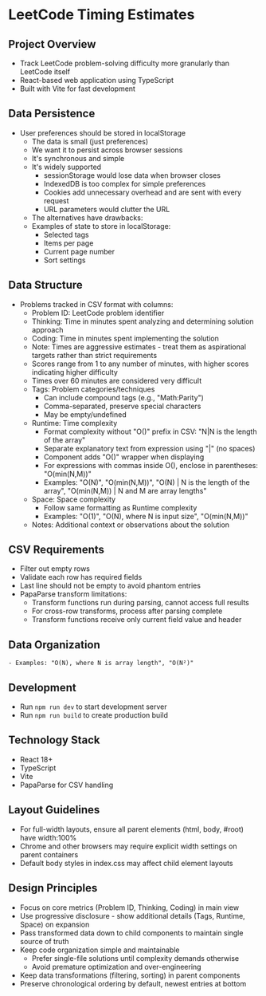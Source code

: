 # LeetCode Timing Estimates

## Project Overview
- Track LeetCode problem-solving difficulty more granularly than LeetCode itself
- React-based web application using TypeScript
- Built with Vite for fast development

## Data Persistence
- User preferences should be stored in localStorage
  - The data is small (just preferences)
  - We want it to persist across browser sessions
  - It's synchronous and simple
  - It's widely supported
    - sessionStorage would lose data when browser closes
    - IndexedDB is too complex for simple preferences
    - Cookies add unnecessary overhead and are sent with every request
    - URL parameters would clutter the URL
  - The alternatives have drawbacks:
  - Examples of state to store in localStorage:
    - Selected tags
    - Items per page
    - Current page number
    - Sort settings

## Data Structure
- Problems tracked in CSV format with columns:
  - Problem ID: LeetCode problem identifier
  - Thinking: Time in minutes spent analyzing and determining solution approach
  - Coding: Time in minutes spent implementing the solution
  - Note: Times are aggressive estimates - treat them as aspirational targets rather than strict requirements
  - Scores range from 1 to any number of minutes, with higher scores indicating higher difficulty
  - Times over 60 minutes are considered very difficult
  - Tags: Problem categories/techniques
    - Can include compound tags (e.g., "Math:Parity")
    - Comma-separated, preserve special characters
    - May be empty/undefined
  - Runtime: Time complexity 
    - Format complexity without "O()" prefix in CSV: "N|N is the length of the array"
    - Separate explanatory text from expression using "|" (no spaces)
    - Component adds "O()" wrapper when displaying
    - For expressions with commas inside O(), enclose in parentheses: "O(min(N,M))"
    - Examples: "O(N)", "O(min(N,M))", "O(N) | N is the length of the array", "O(min(N,M)) | N and M are array lengths"
  - Space: Space complexity
    - Follow same formatting as Runtime complexity
    - Examples: "O(1)", "O(N), where N is input size", "O(min(N,M))"
  - Notes: Additional context or observations about the solution

## CSV Requirements
- Filter out empty rows
- Validate each row has required fields
- Last line should not be empty to avoid phantom entries
- PapaParse transform limitations:
  - Transform functions run during parsing, cannot access full results
  - For cross-row transforms, process after parsing complete
  - Transform functions receive only current field value and header

## Data Organization
    - Examples: "O(N), where N is array length", "O(N²)"

## Development
- Run `npm run dev` to start development server
- Run `npm run build` to create production build

## Technology Stack
- React 18+
- TypeScript
- Vite
- PapaParse for CSV handling

## Layout Guidelines
- For full-width layouts, ensure all parent elements (html, body, #root) have width:100%
- Chrome and other browsers may require explicit width settings on parent containers
- Default body styles in index.css may affect child element layouts

## Design Principles
- Focus on core metrics (Problem ID, Thinking, Coding) in main view
- Use progressive disclosure - show additional details (Tags, Runtime, Space) on expansion
- Pass transformed data down to child components to maintain single source of truth
- Keep code organization simple and maintainable
  - Prefer single-file solutions until complexity demands otherwise
  - Avoid premature optimization and over-engineering
- Keep data transformations (filtering, sorting) in parent components
- Preserve chronological ordering by default, newest entries at bottom
